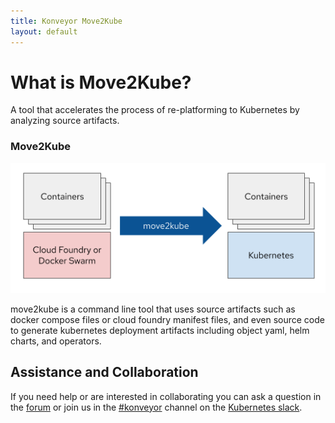 ```yaml
---
title: Konveyor Move2Kube
layout: default
---
```


# What is Move2Kube?

A tool that accelerates the process of re-platforming to Kubernetes by analyzing source artifacts.

### Move2Kube

![move2kube](images/move2kube.png)

move2kube is a command line tool that uses source artifacts such as docker compose files or cloud foundry manifest files, and even source code to generate kubernetes deployment artifacts including object yaml, helm charts, and operators.

## Assistance and Collaboration

If you need help or are interested in collaborating you can ask a question in the [forum](https://groups.google.com/access-error?continue=https://groups.google.com/g/konveyorio) or join us in the [#konveyor](https://kubernetes.slack.com/archives/CR85S82A2) channel on the [Kubernetes slack](https://slack.k8s.io/).